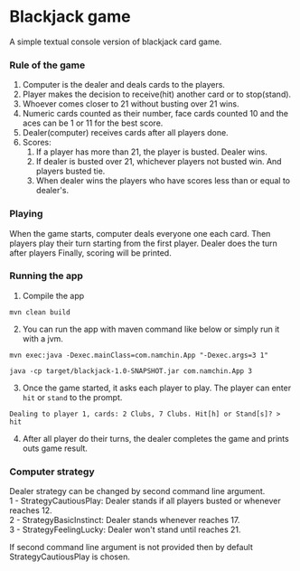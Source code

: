 # Blackjack game 
A simple textual console version of blackjack card game.

### Rule of the game
1. Computer is the dealer and deals cards to the players.
2. Player makes the decision to receive(hit) another card or to stop(stand). 
3. Whoever comes closer to 21 without busting over 21 wins.
4. Numeric cards counted as their number, face cards counted 10 and the aces can be 1 or 11 for the best score.
5. Dealer(computer) receives cards after all players done.
6. Scores:
   1. If a player has more than 21, the player is busted. Dealer wins.
   2. If dealer is busted over 21, whichever players not busted win. And players busted tie.
   3. When dealer wins the players who have scores less than or equal to dealer's.

### Playing
When the game starts, computer deals everyone one each card.
Then players play their turn starting from the first player. 
Dealer does the turn after players
Finally, scoring will be printed.


### Running the app

1. Compile the app
```
mvn clean build
```

2. You can run the app with maven command like below or simply run it with a jvm.
```
mvn exec:java -Dexec.mainClass=com.namchin.App "-Dexec.args=3 1"
```

```
java -cp target/blackjack-1.0-SNAPSHOT.jar com.namchin.App 3
```

3. Once the game started, it asks each player to play. 
The player can enter `hit` or `stand` to the prompt.
```
Dealing to player 1, cards: 2 Clubs, 7 Clubs. Hit[h] or Stand[s]? > hit
```

4. After all player do their turns, the dealer completes the game and prints outs game result.

### Computer strategy

Dealer strategy can be changed by second command line argument.\
1 - StrategyCautiousPlay: Dealer stands if all players busted or whenever reaches 12.\
2 - StrategyBasicInstinct: Dealer stands whenever reaches 17.\
3 - StrategyFeelingLucky: Dealer won't stand until reaches 21.

If second command line argument is not provided then by default StrategyCautiousPlay is chosen.


